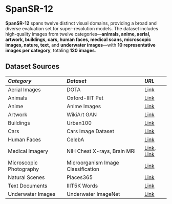# SpanSR-12

**SpanSR-12** spans twelve distinct visual domains, providing a broad and diverse evaluation set for super-resolution models. The dataset includes high-quality images from twelve categories—**animals, anime, aerial, artwork, buildings, cars, human faces, medical scans, microscopic images, nature, text**, and **underwater images**—with **10 representative images per category**, totaling **120 images**.

## Dataset Sources

| *Category*             | *Dataset*                         | *URL*                                                                                                                                                          |
|:---------------------- |:--------------------------------- |:--------------------------------------------------------------------------------------------------------------------------------------------------------------- |
| Aerial Images           | DOTA                               | [Link](https://www.kaggle.com/datasets/chandlertimm/dota-data)                                                                                                   |
| Animals                 | Oxford-IIIT Pet                    | [Link](https://www.kaggle.com/datasets/tanlikesmath/the-oxfordiiit-pet-dataset)                                                                                  |
| Anime                   | Anime Images                       | [Link](https://www.kaggle.com/datasets/diraizel/anime-images-dataset)                                                                                            |
| Artwork                 | WikiArt GAN                        | [Link](https://www.kaggle.com/datasets/prasoonkottarathil/wikiart-gan)                                                                                           |
| Buildings               | Urban100                           | [Link](https://www.kaggle.com/datasets/harshraone/urban100)                                                                                                      |
| Cars                    | Cars Image Dataset                 | [Link](https://www.kaggle.com/datasets/kshitij192/cars-image-dataset)                                                                                            |
| Human Faces             | CelebA                             | [Link](https://www.kaggle.com/datasets/jessicali9530/celeba-dataset)                                                                                             |
| Medical Imagery         | NIH Chest X-rays, Brain MRI        | [Link](https://www.kaggle.com/datasets/nih-chest-xrays/sample/data), [Link](https://www.kaggle.com/datasets/navoneel/brain-mri-images-for-brain-tumor-detection) |
| Microscopic Photography | Microorganism Image Classification | [Link](https://www.kaggle.com/datasets/mdwaquarazam/microorganism-image-classification)                                                                          |
| Natural Scenes          | Places365                          | [Link](https://www.kaggle.com/datasets/pankajkumar2002/places365)                                                                                                |
| Text Documents          | IIIT5K Words                       | [Link](https://www.kaggle.com/datasets/prathmeshzade/iiit5k-words)                                                                                               |
| Underwater Images       | Underwater ImageNet                | [Link](https://www.kaggle.com/datasets/karimraoufmostafa/underwater-imagenet-dataset)                                                                            |
